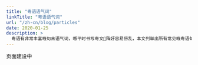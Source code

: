 ```yaml
---
title: "粤语语气词"
linkTitle: "粤语语气词"
url: "/zh-cn/blog/particles"
date: 2020-01-25
description: >
  粤语有非常丰富嘅句末语气词，喺平时书写粤文𠮶阵好容易捞乱，本文列举出所有常见嘅粤语句末语气词同佢嘅规范写法，等大家可以写规范粤文。
---
```


页面建设中